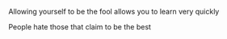 
Allowing yourself to be the fool allows you to learn very quickly

People hate those that claim to be the best

